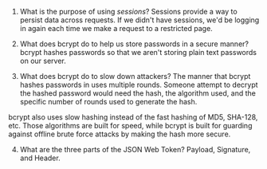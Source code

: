<!-- Answers to the Short Answer Essay Questions go here -->

1. What is the purpose of using _sessions_?
Sessions provide a way to persist data across requests. If we didn't have sessions, we'd be logging in again each time we make a request to a restricted page.

2. What does bcrypt do to help us store passwords in a secure manner?
bcrypt hashes passwords so that we aren't storing plain text passwords on our server.

3. What does bcrypt do to slow down attackers?
The manner that bcrypt hashes passwords in uses multiple rounds. Someone attempt to decrypt the hashed password would need the hash, the algorithm used, and the specific number of rounds used to generate the hash.

bcrypt also uses slow hashing instead of the fast hashing of MD5, SHA-128, etc. Those algorithms are built for speed, while bcrypt is built for guarding against offline brute force attacks by making the hash more secure.

4. What are the three parts of the JSON Web Token?
Payload, Signature, and Header.